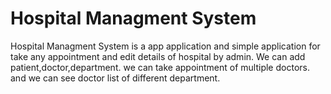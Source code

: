 # Hospital Managment System
Hospital Managment System is a app application and simple application for take any appointment and edit details of hospital by admin.
We can add patient,doctor,department.
we can take appointment of multiple doctors.
 and we can see doctor list of different department.
